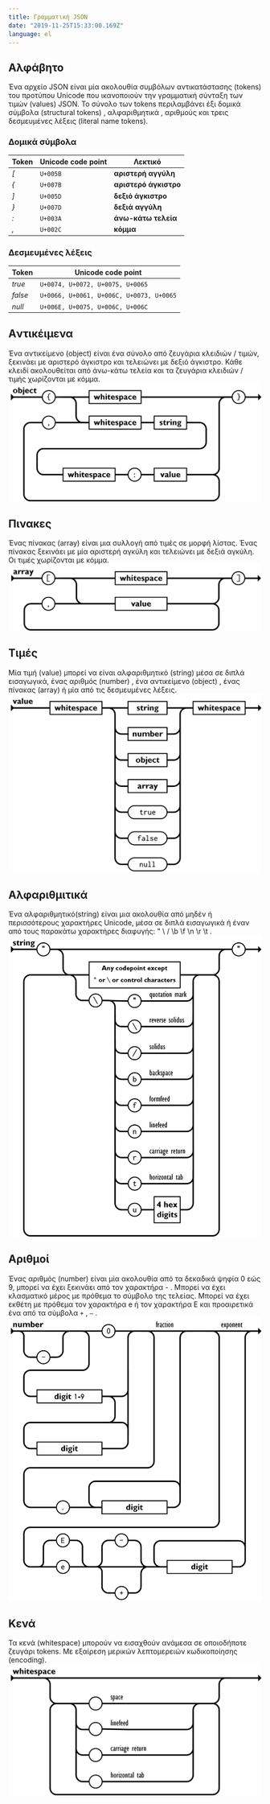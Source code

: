 ```yaml
---
title: Γραμματική JSON
date: "2019-11-25T15:33:00.169Z"
language: el
---
```




## Αλφάβητο 

Ένα αρχείο JSON είναι μία ακολουθία συμβόλων αντικατάστασης (tokens) του προτύπου 
Unicode που ικανοποιούν την γραμματική σύνταξη των τιμών (values) JSON. Το σύνολο των 
tokens περιλαμβάνει έξι δομικά σύμβολα (structural tokens) , αλφαριθμητικά , αριθμούς και τρεις 
δεσμευμένες λέξεις (literal name tokens). 

### Δομικά σύμβολα
|Token | Unicode code point | Λεκτικό|
|--- | --- | ---
|*[* | `U+005B` | **αριστερή αγγύλη**|
|*{* | `U+007B` | **αριστερό άγκιστρο**|
|*]* | `U+005D` | **δεξιό άγκιστρο**|
|*}* | `U+007D` | **δεξιά αγγύλη**|
|*:* | `U+003A` | **άνω-κάτω τελεία**|
|*,* | `U+002C` | **κόμμα**|

### Δεσμευμένες λέξεις
Token | Unicode code point
---|---
*true* | `U+0074, U+0072, U+0075, U+0065`
*false* | `U+0066, U+0061, U+006C, U+0073, U+0065`
*null* | `U+006E, U+0075, U+006C, U+006C`


 

## Aντικέιμενα 

Ένα αντικείμενο (object) είναι ένα σύνολο από ζευγάρια κλειδιών / τιμών, ξεκινάει με 
αριστερό άγκιστρο και τελειώνει με δεξιό άγκιστρο. Κάθε κλειδί ακολουθείται από άνω-κάτω 
τελεία και τα ζευγάρια κλειδιών / τιμής χωρίζονται με κόμμα. 
![Object](./object.png)

## Πινακες 

Ένας πίνακας (array) είναι μια συλλογή από τιμές σε μορφή λίστας. Ένας πίνακας ξεκινάει με 
μία αριστερή αγκύλη και τελειώνει με δεξιά αγκύλη. Οι τιμές χωρίζονται με κόμμα. 
![Array](./array.png)

## Τιμές 

Μία τιμή (value) μπορεί να είναι αλφαριθμητικό (string) μέσα σε διπλά εισαγωγικά, ένας 
αριθμός (number) , ένα αντικείμενο (object) , ένας πίνακας (array) ή μία από τις δεσμευμένες 
λέξεις. 
![Value](./value.png)


## Αλφαριθμιτικά 

Ένα αλφαριθμητικό(string) είναι μια ακολουθία από μηδέν ή περισσότερους χαρακτήρες Unicode, 
μέσα σε διπλά εισαγωγικά ή έναν από τους παρακάτω χαρακτήρες διαφυγής: \" \\ \/ \b \f \n \r \t . 
![String](./string.png)

## Αριθμοί 
Ένας αριθμός (number) είναι μία ακολουθία από τα δεκαδικά ψηφία 0 εώς 9, μπορεί να έχει 
ξεκινάει από τον χαρακτήρα - . Μπορεί να έχει κλασματικό μέρος με πρόθεμα το σύμβολο της 
τελείας. Μπορεί να έχει εκθέτη με πρόθεμα τον χαρακτήρα e ή τον χαρακτήρα E και προαιρετικά 
ένα από τα σύμβολα `+` , `–` . 
![Number](./number.png)

## Κενά
Τα κενά (whitespace) μπορούν να εισαχθούν ανάμεσα σε οποιοδήποτε ζευγάρι tokens. Με εξαίρεση μερικών λεπτομερειών κωδικοποίησης (encoding).
![Whitespace](./whitespace.png)

